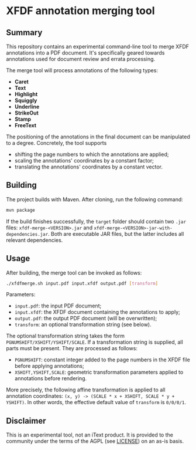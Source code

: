 # XFDF annotation merging tool

## Summary

This repository contains an experimental command-line tool to merge XFDF
annotations into a PDF document. It's specifically geared towards annotations
used for document review and errata processing.

The merge tool will process annotations of the following types:

 - **Caret**
 - **Text**
 - **Highlight**
 - **Squiggly**
 - **Underline**
 - **StrikeOut**
 - **Stamp**
 - **FreeText**

The positioning of the annotations in the final document can be manipulated
to a degree. Concretely, the tool supports

 - shifting the page numbers to which the annotations are applied;
 - scaling the annotations' coordinates by a constant factor;
 - translating the annotations' coordinates by a constant vector.

## Building

The project builds with Maven. After cloning, run the following command:

```bash
mvn package
```

If the build finishes successfully, the `target` folder should contain two
`.jar` files: `xfdf-merge-<VERSION>.jar` and
`xfdf-merge-<VERSION>-jar-with-dependencies.jar`. Both are executable JAR
files, but the latter includes all relevant dependencies.


## Usage

After building, the merge tool can be invoked as follows:

```bash
./xfdfmerge.sh input.pdf input.xfdf output.pdf [transform]
```

Parameters:

 - `input.pdf`: the input PDF document;
 - `input.xfdf`: the XFDF document containing the annotations to apply;
 - `output.pdf`: the output PDF document (will be overwritten);
 - `transform`: an optional transformation string (see below).

The optional transformation string takes the form
`PGNUMSHIFT/XSHIFT/YSHIFT/SCALE`. If a transformation string is supplied, all
parts must be present. They are processed as follows:

 - `PGNUMSHIFT`: constant integer added to the page numbers in the XFDF file
    before applying annotations;
 - `XSHIFT,YSHIFT,SCALE`: geometric transformation parameters applied to 
   annotations before rendering.

More precisely, the following affine transformation is applied to all
annotation coordinates: `(x, y) -> (SCALE * x + XSHIFT, SCALE * y + YSHIFT)`.
In other words, the effective default value of `transform` is `0/0/0/1`.


## Disclaimer

This is an experimental tool, not an iText product. It is provided to the
community under the terms of the AGPL (see [LICENSE](LICENSE.md)) on an as-is
basis.

